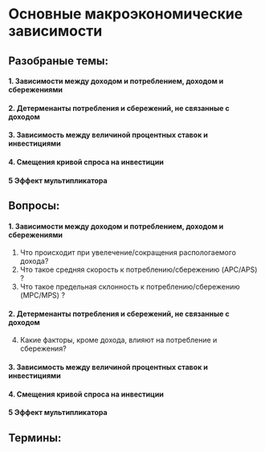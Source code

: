 # Основные макроэкономические зависимости 

## Разобраные темы:
#### 1.  Зависимости между доходом и потреблением, доходом и сбережениями
#### 2. Детерменанты потребления и сбережений, не связанные с доходом
#### 3. Зависимость между величиной процентных ставок и инвестициями
#### 4. Смещения кривой спроса на инвестиции
#### 5 Эффект мультипликатора

## Вопросы:
#### 1.  Зависимости между доходом и потреблением, доходом и сбережениями
1. Что происходит при увелечение/сокращения распологаемого дохода?
2. Что такое средняя скорость к потреблению/сбережению (APC/APS) ?
3. Что такое предельная склонность к потреблению/сбережению (MPC/MPS) ?
#### 2. Детерменанты потребления и сбережений, не связанные с доходом
4. Какие факторы, кроме дохода, влияют на потребление и сбережения?
#### 3. Зависимость между величиной процентных ставок и инвестициями
#### 4. Смещения кривой спроса на инвестиции
#### 5 Эффект мультипликатора

## Термины:
